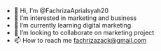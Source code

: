 - 👋 Hi, I’m @FachrizaAprialsyah20
- 👀 I’m interested in marketing and business
- 🌱 I’m currently learning digital marketing
- 💞️ I’m looking to collaborate on marketing project
- 📫 How to reach me fachrizazack@gmail.com

<!---
FachrizaAprialsyah20/FachrizaAprialsyah20 is a ✨ special ✨ repository because its `README.md` (this file) appears on your GitHub profile.
You can click the Preview link to take a look at your changes.
--->
